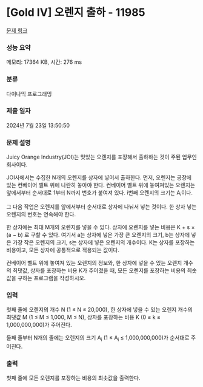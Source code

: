 # [Gold IV] 오렌지 출하 - 11985 

[문제 링크](https://www.acmicpc.net/problem/11985) 

### 성능 요약

메모리: 17364 KB, 시간: 276 ms

### 분류

다이나믹 프로그래밍

### 제출 일자

2024년 7월 23일 13:50:50

### 문제 설명

<p>Juicy Orange Industry(JOI)는 맛있는 오렌지를 포장해서 출하하는 것이 주된 업무인 회사이다. </p>

<p>JOI사에서는 수집한 N개의 오렌지를 상자에 넣어서 출하한다. 먼저, 오렌지는 공장에 있는 컨베이어 벨트 위에 나란히 놓아야 한다. 컨베이어 벨트 위에 놓여져있는 오렌지는 앞에서부터 순서대로 1부터 N까지 번호가 붙여져 있다. i번째 오렌지의 크기는 A<sub>i</sub>이다.</p>

<p>그 다음 작업은 오렌지를 앞에서부터 순서대로 상자에 나눠서 넣는 것이다. 한 상자 넣는 오렌지의 번호는 연속해야 한다.</p>

<p>한 상자에는 최대 M개의 오렌지를 넣을 수 있다. 상자에 오렌지를 넣는 비용은 K + s × (a − b) 로 구할 수 있다. 여기서 a는 상자에 넣은 가장 큰 오렌지의 크기, b는 상자에 넣은 가장 작은 오렌지의 크기, s는 상자에 넣은 오렌지의 개수이다. K는 상자를 포장하는 비용이고, 모든 상자에 공통적으로 적용되는 값이다.</p>

<p>컨베이어 벨트 위에 놓여져 있는 오렌지의 정보와, 한 상자에 넣을 수 있는 오렌지 개수의 최댓값, 상자를 포장하는 비용 K가 주어졌을 때, 모든 오렌지를 포장하는 비용의 최솟값을 구하는 프로그램을 작성하시오.</p>

### 입력 

 <p>첫째 줄에 오렌지의 개수 N (1 ≤ N ≤ 20,000), 한 상자에 넣을 수 있는 오렌지 개수의 최댓값 M (1 ≤ M ≤ 1,000, M ≤ N), 상자를 포장하는 비용 K (0 ≤ k ≤ 1,000,000,000)가 주어진다.</p>

<p>둘째 줄부터 N개의 줄에는 오렌지의 크기 A<sub>i</sub> (1 ≤ A<sub>i</sub> ≤ 1,000,000,000)가 순서대로 주어진다. </p>

### 출력 

 <p>첫째 줄에 모든 오렌지를 포장하는 비용의 최솟값을 출력한다.</p>

